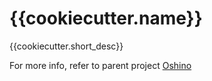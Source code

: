 {{cookiecutter.name}}
=====================
{{cookiecutter.short_desc}}

For more info, refer to parent project [Oshino](https://github.com/CodersOfTheNight/oshino)
